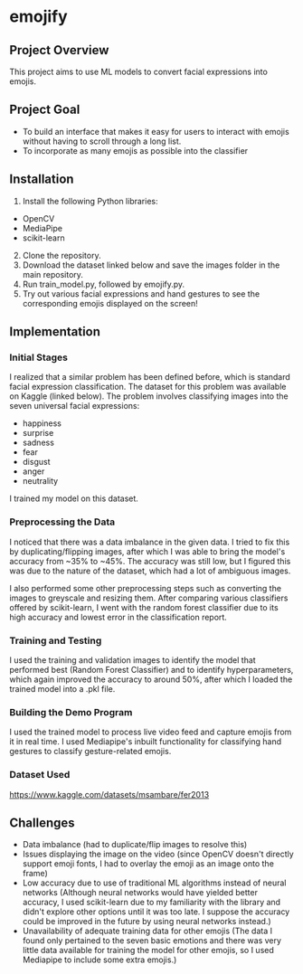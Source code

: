 # emojify

## Project Overview
This project aims to use ML models to convert facial expressions into emojis.

## Project Goal
- To build an interface that makes it easy for users to interact with emojis without having to scroll through a long list.
- To incorporate as many emojis as possible into the classifier

## Installation
1. Install the following Python libraries:
- OpenCV
- MediaPipe
- scikit-learn
2. Clone the repository. 
3. Download the dataset linked below and save the images folder in the main repository.
4. Run train_model.py, followed by emojify.py.
5. Try out various facial expressions and hand gestures to see the corresponding emojis displayed on the screen!

## Implementation
### Initial Stages
I realized that a similar problem has been defined before, which is standard facial expression classification. The dataset for this problem was available on Kaggle (linked below). The problem involves classifying images into the seven universal facial expressions:

- happiness
- surprise
- sadness
- fear
- disgust
- anger
- neutrality

I trained my model on this dataset.

### Preprocessing the Data
I noticed that there was a data imbalance in the given data. I tried to fix this by duplicating/flipping images, after which I was able to bring the model's accuracy from ~35% to ~45%. The accuracy was still low, but I figured this was due to the nature of the dataset, which had a lot of ambiguous images.

I also performed some other preprocessing steps such as converting the images to greyscale and resizing them. After comparing various classifiers offered by scikit-learn, I went with the random forest classifier due to its high accuracy and lowest error in the classification report.

### Training and Testing
I used the training and validation images to identify the model that performed best (Random Forest Classifier) and to identify hyperparameters, which again improved the accuracy to around 50%, after which I loaded the trained model into a .pkl file.

### Building the Demo Program
I used the trained model to process live video feed and capture emojis from it in real time. I used Mediapipe's inbuilt functionality for classifying hand gestures to classify gesture-related emojis.

### Dataset Used 
https://www.kaggle.com/datasets/msambare/fer2013

## Challenges
- Data imbalance (had to duplicate/flip images to resolve this)
- Issues displaying the image on the video (since OpenCV doesn't directly support emoji fonts, I had to overlay the emoji as an image onto the frame)
- Low accuracy due to use of traditional ML algorithms instead of neural networks (Although neural networks would have yielded better accuracy, I used scikit-learn due to my familiarity with the library and didn't explore other options until it was too late. I suppose the accuracy could be improved in the future by using neural networks instead.)
- Unavailability of adequate training data for other emojis (The data I found only pertained to the seven basic emotions and there was very little data available for training the model for other emojis, so I used Mediapipe to include some extra emojis.) 
